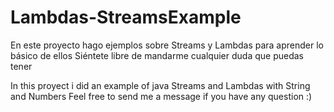 # Lambdas-StreamsExample

En este proyecto hago ejemplos sobre Streams y Lambdas para aprender lo básico de ellos
Siéntete libre de mandarme cualquier duda que puedas tener

In this proyect i did an example of java Streams and Lambdas with String and Numbers
Feel free to send me a message if you have any question :)
